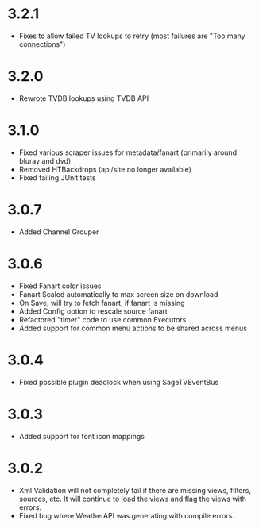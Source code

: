 # 3.2.1
* Fixes to allow failed TV lookups to retry (most failures are "Too many connections")

# 3.2.0
* Rewrote TVDB lookups using TVDB API

# 3.1.0
* Fixed various scraper issues for metadata/fanart (primarily around bluray and dvd)
* Removed HTBackdrops (api/site no longer available)
* Fixed failing JUnit tests

# 3.0.7
* Added Channel Grouper

# 3.0.6
* Fixed Fanart color issues
* Fanart Scaled automatically to max screen size on download
* On Save, will try to fetch fanart, if fanart is missing
* Added Config option to rescale source fanart
* Refactored "timer" code to use common Executors
* Added support for common menu actions to be shared across menus


# 3.0.4
* Fixed possible plugin deadlock when using SageTVEventBus

# 3.0.3
* Added support for font icon mappings

# 3.0.2
* Xml Validation will not completely fail if there are missing views, filters, sources, etc.  It will continue to load the views and flag the views with errors.
* Fixed bug where WeatherAPI was generating with compile errors.